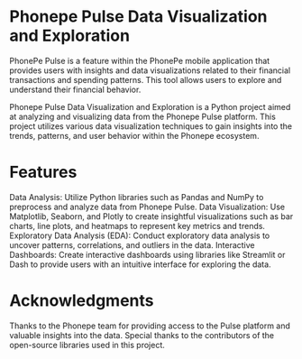 # Phonepe Pulse Data Visualization and Exploration
PhonePe Pulse is a feature within the PhonePe mobile application that provides users with insights and data visualizations related to their financial transactions and spending patterns. This tool allows users to explore and understand their financial behavior.

Phonepe Pulse Data Visualization and Exploration is a Python project aimed at analyzing and visualizing data from the Phonepe Pulse platform. This project utilizes various data visualization techniques to gain insights into the trends, patterns, and user behavior within the Phonepe ecosystem.

# Features
Data Analysis: Utilize Python libraries such as Pandas and NumPy to preprocess and analyze data from Phonepe Pulse.
Data Visualization: Use Matplotlib, Seaborn, and Plotly to create insightful visualizations such as bar charts, line plots, and heatmaps to represent key metrics and trends.
Exploratory Data Analysis (EDA): Conduct exploratory data analysis to uncover patterns, correlations, and outliers in the data.
Interactive Dashboards: Create interactive dashboards using libraries like Streamlit or Dash to provide users with an intuitive interface for exploring the data.

# Acknowledgments
Thanks to the Phonepe team for providing access to the Pulse platform and valuable insights into the data.
Special thanks to the contributors of the open-source libraries used in this project.
